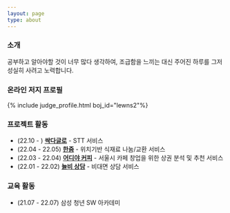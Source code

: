 ```yaml
---
layout: page
type: about
---
```


### 소개

공부하고 알아야할 것이 너무 많다 생각하여, 조급함을 느끼는 대신 주어진 하루를 그저 성실히 사려고 노력합니다.

### 온라인 저지 프로필

{% include judge_profile.html boj_id="lewns2"%}

### 프로젝트 활동

- (22.10 - ) **[싹다글로](https://github.com/lewns2/SsagDaglo)** - STT 서비스
- (22.04 - 22.05) **[한줌](https://github.com/lewns2/HANZOOM)** - 위치기반 식재료 나눔/교환 서비스
- (22.03 - 22.04) **[어디야 커피](https://github.com/lewns2/Eodiya-Coffee)** - 서울시 카페 창업을 위한 상권 분석 및 추천 서비스
- (22.01 - 22.02) **[늘비 상담](https://github.com/lewns2/Neulbi-Counseling)** - 비대면 상담 서비스

### 교육 활동

- (21.07 - 22.07) 삼성 청년 SW 아카데미
